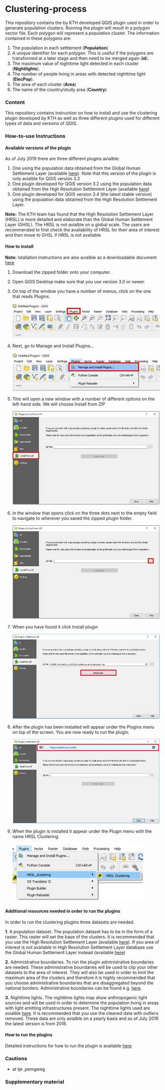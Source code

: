 # Clustering-process

This repository contains the by KTH developed QGIS plugin used in order to generate population clusters. Running the plugin will result in a polygon vector file. Each polygon will represent a population cluster. The information contained in these polygons are: 

1. The population in each settlement (**Population**)
2. A unique identifier for each polygon. This is useful if the polygons are transformed at a later stage and then need to be merged again (**id**).
3. The maximum value of nighttime light detected in each cluster (**Nightlights**).
4. The number of people living in areas with detected nighttime light (**ElecPop**).
5. The area of each cluster (**Area**)
6. The name of the country/study area (**Country**)

### Content

This repository contains instruction on how to install and use the clustering plugin developed by KTH as well as three different plugins used for different types of data and versions of QGIS.

### How-to-use Instructions 

#### Available versions of the plugin
As of July 2019 there are three different plugins avialble:

  1. One using the population data obtained from the Global Human Settlement Layer (available [here](https://ghsl.jrc.ec.europa.eu/)). Note that this version of the plugin is only avialble for QGIS version 3.2
  2. One plugin developed for QGIS version 3.2 using the population data obtained from the High Resolution Settlement Layer (available [here](https://data.humdata.org/organization/facebook?sort=metadata_modifieddesc&page=1&q=&ext_page_size=25#dataset-filter-start))
  3. One plugin developed for QGIS version 3.4 (the latest stable version) using the population data obtained from the High Resolution Settlement Layer.

**Note:** The KTH team has found that the High Resolution Settlement Layer (HRSL) is more detailed and elaborate than the Global Human Settlement Layer (GHSL). The HRSL is not avialble on a global scale. The users are recommended to first check the availability of HRSL for their area of interest and then move to GHSL if HRSL is not available. 

#### How to install

**Note:** Istallation instructions are also avialble as a downloadable document [here](Instructions/Installation%20of%20plugin.docx)

1.	Download the zipped folder onto your computer.
2.	Open QGIS Desktop make sure that you use version 3.0 or newer. 
3.	On top of the window you have a number of menus, click on the one that reads Plugins.

	![image1](assets/installation/img/image1.jpg)

4.	Next, go to Manage and Install Plugins…

	![image2](assets/installation/img/image2.jpg)


5.	This will open a new window with a number of different options on the left-hand side. We will choose Install from ZIP
 	
	![image3](assets/installation/img/image3.jpg)


6.	In the window that opens click on the three dots next to the empty field to navigate to wherever you saved the zipped plugin folder.
	
	![image4](assets/installation/img/image4.jpg)

7.	When you have found it click Install plugin
 	
	![image5](assets/installation/img/image5.jpg)

8.	After the plugin has been installed will appear under the Plugins menu on top of the screen. You are now ready to run the plugin.
	
	![image6](assets/installation/img/image6.jpg)

8.	When the plugin is installed it appear under the Plugin menu with the name HRSL Clustering.
	
	![image7](assets/installation/img/image7.jpg)
	
#### Additional resources needed in order to run the plugins
In order to run the clustering plugins three datasets are needed. 

**1**.  A population dataset. The population dataset has to be in the form of a raster. This raster will set the base of 	the clusters. It is recommended that you use the High Resolution Settlement Layer (available [here](https://data.humdata.org/organization/facebook)). If you area of interest is not available in High Resolution Settlement Layer database use the Global Human Settlement Layer instead (available [here](https://ghsl.jrc.ec.europa.eu/))

**2.**  Administrative boundaries. To run the plugin administrative boundaries are needed. These administrative boundaries will be used to clip your other datasets to the area of interest. They will also be used in order to limit the maximum area of the clusters and therefore it is highly recommended that you choose administrative boundaries that are disaggregated beyond the national borders. Administrative boundaries can be found e.g. [here](https://gadm.org/).

**3.** Nighttime lights. The nighttime lights map show anthropogenic light sources and will be used in order to determine the population living in areas with light emitting infrastructures present. The nighttime lights used are avialble [here](https://eogdata.mines.edu/download_dnb_composites.html). It is recommended that you use the cleaned data with outliers removed. These data are only avialble on a yearly basis and as of July 2019 the latest version is from 2016.
 
#### How to run the plugins

Detailed instructions for how to run the plugin is available [here](Instructions/How%20to%20run%20the%20clustering%20plugin.docx)


### Cautions

* at tje ,pemgweg




### Supplementary material

